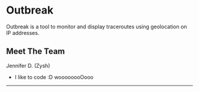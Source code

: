 Outbreak
=====

Outbreak is a tool to monitor and display traceroutes using geolocation on IP addresses.

Meet The Team
-----
Jennifer D. (Zysh)

* I like to code :D woooooooOooo

***
